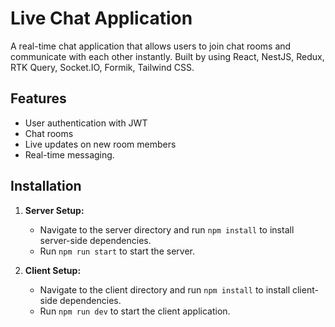 # Live Chat Application

A real-time chat application that allows users to join chat rooms and communicate with each other instantly.
Built by using React, NestJS, Redux, RTK Query, Socket.IO, Formik, Tailwind CSS.
## Features

- User authentication with JWT
- Chat rooms
- Live updates on new room members
- Real-time messaging.

## Installation

1. **Server Setup:**

   - Navigate to the server directory and run `npm install` to install server-side dependencies.
   - Run `npm run start` to start the server.

2. **Client Setup:**

   - Navigate to the client directory and run `npm install` to install client-side dependencies.
   - Run `npm run dev` to start the client application.
